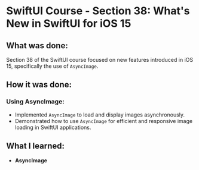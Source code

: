 # SwiftUI Course - Section 38: What's New in SwiftUI for iOS 15

## What was done:
Section 38 of the SwiftUI course focused on new features introduced in iOS 15, specifically the use of `AsyncImage`.

## How it was done:
### Using AsyncImage:
- Implemented `AsyncImage` to load and display images asynchronously.
- Demonstrated how to use `AsyncImage` for efficient and responsive image loading in SwiftUI applications.

## What I learned:
- **AsyncImage**
